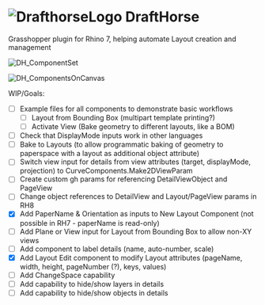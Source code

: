 # ![DrafthorseLogo](https://github.com/jkamm/DraftHorse_gh/assets/9583495/06ac40b9-99bc-4328-9671-e6da55de96ec) DraftHorse 

Grasshopper plugin for Rhino 7, helping automate Layout creation and management

![DH_ComponentSet](https://github.com/jkamm/DraftHorse_gh/assets/9583495/f1a0c04b-e913-4790-bccd-82986e8662d5)

![DH_ComponentsOnCanvas](https://github.com/jkamm/DraftHorse_gh/assets/9583495/814d4af4-a2fc-4f68-a357-0beff742ad61)



WIP/Goals:

- [ ] Example files for all components to demonstrate basic workflows
	- [ ] Layout from Bounding Box (multipart template printing?)
	- [ ] Activate View (Bake geometry to different layouts, like a BOM)		
- [ ] Check that DisplayMode inputs work in other languages
- [ ] Bake to Layouts (to allow programmatic baking of geometry to paperspace with a layout as additional object attribute)
- [ ] Switch view input for details from view attributes (target, displayMode, projection) to CurveComponents.Make2DViewParam
- [ ] Create custom gh params for referencing DetailViewObject and PageView
- [ ] Change object references to DetailView and Layout/PageView params in RH8
- [x] Add PaperName & Orientation as inputs to New Layout Component (not possible in RH7 - paperName is read-only)
- [ ] Add Plane or View input for Layout from Bounding Box to allow non-XY views
- [ ] Add component to label details (name, auto-number, scale)
- [x] Add Layout Edit component to modify Layout attributes (pageName, width, height, pageNumber (?), keys, values)
- [ ] Add ChangeSpace capability
- [ ] Add capability to hide/show layers in details
- [ ] Add capability to hide/show objects in details
